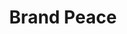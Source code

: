--- 
title: "Brand Peace"
publishdate: "2019-8-11T16:48:46+02:00"
src: "https://365manga.net/manga/brand-peace"
image: "https://data.365manga.net/images/thumbnails/6593-brand-peace.jpg"
description: "Mii, a second-year middle school student has no experience with men. She’s determined to get a boyfriend this year! However, there is a war between the males and females in her class, and dating is forbidden! Mii likes a boy from her class, Yashiro, but will this cause more problems for her…?"
---